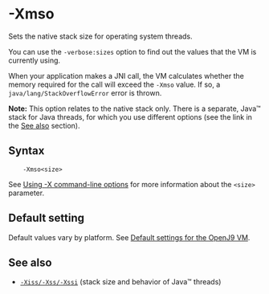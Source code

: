 <!--
* Copyright (c) 2017, 2019 IBM Corp. and others
*
* This program and the accompanying materials are made
* available under the terms of the Eclipse Public License 2.0
* which accompanies this distribution and is available at
* https://www.eclipse.org/legal/epl-2.0/ or the Apache
* License, Version 2.0 which accompanies this distribution and
* is available at https://www.apache.org/licenses/LICENSE-2.0.
*
* This Source Code may also be made available under the
* following Secondary Licenses when the conditions for such
* availability set forth in the Eclipse Public License, v. 2.0
* are satisfied: GNU General Public License, version 2 with
* the GNU Classpath Exception [1] and GNU General Public
* License, version 2 with the OpenJDK Assembly Exception [2].
*
* [1] https://www.gnu.org/software/classpath/license.html
* [2] http://openjdk.java.net/legal/assembly-exception.html
*
* SPDX-License-Identifier: EPL-2.0 OR Apache-2.0 OR GPL-2.0 WITH
* Classpath-exception-2.0 OR LicenseRef-GPL-2.0 WITH Assembly-exception
-->

# -Xmso

Sets the native stack size for operating system threads.

You can use the `-verbose:sizes` option to find out the values that the VM is currently using.

When your application makes a JNI call, the VM calculates whether the memory required for the call will exceed the `-Xmso` value. If so, a `java/lang/StackOverflowError` error is thrown.

<i class="fa fa-pencil-square-o" aria-hidden="true"></i> **Note:** This option relates to the native stack only. There is a separate, Java&trade; stack for Java threads, for which you use different options (see the link in the [See also](#see-also) section).

## Syntax

        -Xmso<size>

See [Using -X command-line options](x_jvm_commands.md) for more information about the `<size>` parameter.  

## Default setting

Default values vary by platform. See [Default settings for the OpenJ9 VM](openj9_defaults.md).

## See also

- [`-Xiss/-Xss/-Xssi`](xss.md) (stack size and behavior of Java&trade; threads)


<!-- ==== END OF TOPIC ==== xmso.md ==== -->
